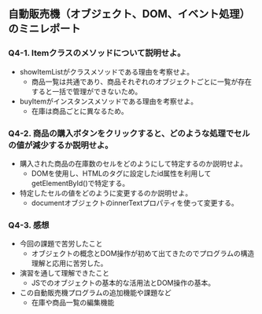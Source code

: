 ## 自動販売機（オブジェクト、DOM、イベント処理）のミニレポート
### Q4-1. Itemクラスのメソッドについて説明せよ。
* showItemListがクラスメソッドである理由を考察せよ。
  * 商品一覧は共通であり、商品それぞれのオブジェクトごとに一覧が存在すると一括で管理ができないため。
* buyItemがインスタンスメソッドである理由を考察せよ。
  * 在庫は商品ごとに異なるため。
### Q4-2. 商品の購入ボタンをクリックすると、どのような処理でセルの値が減少するか説明せよ。
* 購入された商品の在庫数のセルをどのようにして特定するのか説明せよ。
  * DOMを使用し、HTMLのタグに設定したid属性を利用してgetElementById()で特定する。
* 特定したセルの値をどのように変更するのか説明せよ。
  * documentオブジェクトのinnerTextプロパティを使って変更する。
### Q4-3. 感想
* 今回の課題で苦労したこと
  * オブジェクトの概念とDOM操作が初めて出てきたのでプログラムの構造理解と応用に苦労した。
* 演習を通して理解できたこと
  * JSでのオブジェクトの基本的な活用法とDOM操作の基本。
* この自動販売機プログラムの追加機能や課題など
  * 在庫や商品一覧の編集機能
